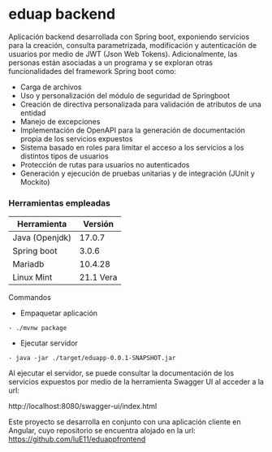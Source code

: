# eduap backend

Aplicación backend desarrollada con Spring boot, exponiendo servicios para la creación, consulta parametrizada, modificación y autenticación de usuarios por medio de JWT (Json Web Tokens). Adicionalmente, las personas están asociadas a un programa y se exploran otras funcionalidades del framework Spring boot como:
- Carga de archivos
- Uso y personalización del módulo de seguridad de Springboot
- Creación de directiva personalizada para validación de atributos de una entidad
- Manejo de excepciones
- Implementación de OpenAPI para la generación de documentación propia de los servicios expuestos
- Sistema basado en roles para limitar el acceso a los servicios a los distintos tipos de usuarios
- Protección de rutas para usuarios no autenticados
- Generación y ejecución de pruebas unitarias y de integración (JUnit y Mockito)

### Herramientas empleadas

| Herramienta | Versión |
| ------------- | ------------- |
| Java (Openjdk)  | 17.0.7  |
| Spring boot  | 3.0.6  |
| Mariadb  | 10.4.28  |
| Linux Mint  | 21.1 Vera |

Commandos

- Empaquetar aplicación
```
- ./mvnw package
```
- Ejecutar servidor
```
- java -jar ./target/eduapp-0.0.1-SNAPSHOT.jar
```

Al ejecutar el servidor, se puede consultar la documentación de los servicios expuestos por medio de la herramienta Swagger UI al acceder a la url: 

http://localhost:8080/swagger-ui/index.html

Este proyecto se desarrolla en conjunto con una aplicación cliente en Angular, cuyo repositorio se encuentra alojado en la url: https://github.com/luE11/eduappfrontend
